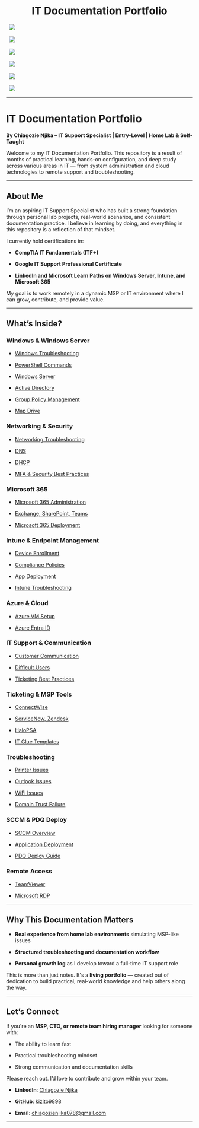<h1 align="center">IT Documentation Portfolio</h1>

  

<p align="center">

  <img src="[https://img.shields.io/badge/Windows_Server-2019/2022-blue?logo=windows&logoColor=white](https://img.shields.io/badge/Windows_Server-2019/2022-blue?logo=windows&logoColor=white)" />

  <img src="[https://img.shields.io/badge/Active_Directory-User_Management-blueviolet?logo=microsoft&logoColor=white](https://img.shields.io/badge/Active_Directory-User_Management-blueviolet?logo=microsoft&logoColor=white)" />

  <img src="[https://img.shields.io/badge/Intune-MDM/MAM-lightgrey?logo=microsoft&logoColor=white](https://img.shields.io/badge/Intune-MDM/MAM-lightgrey?logo=microsoft&logoColor=white)" />

  <img src="[https://img.shields.io/badge/Microsoft_365-Admin-orange?logo=microsoft&logoColor=white](https://img.shields.io/badge/Microsoft_365-Admin-orange?logo=microsoft&logoColor=white)" />

  <img src="[https://img.shields.io/badge/Ticketing-ServiceNow/Zendesk-success?logo=zendesk&logoColor=white](https://img.shields.io/badge/Ticketing-ServiceNow/Zendesk-success?logo=zendesk&logoColor=white)" />

  <img src="[https://img.shields.io/badge/PDQ_Deploy-Silent_Install-lightblue?logo=windows&logoColor=white](https://img.shields.io/badge/PDQ_Deploy-Silent_Install-lightblue?logo=windows&logoColor=white)" />

</p>

  

---

  

# IT Documentation Portfolio  

**By Chiagozie Njika – IT Support Specialist | Entry-Level | Home Lab & Self-Taught**

  

Welcome to my IT Documentation Portfolio. This repository is a result of months of practical learning, hands-on configuration, and deep study across various areas in IT — from system administration and cloud technologies to remote support and troubleshooting.  

  

---

  

## About Me

  

I’m an aspiring IT Support Specialist who has built a strong foundation through personal lab projects, real-world scenarios, and consistent documentation practice. I believe in learning by doing, and everything in this repository is a reflection of that mindset.

  

I currently hold certifications in:

  

- **CompTIA IT Fundamentals (ITF+)**

- **Google IT Support Professional Certificate**

- **LinkedIn and Microsoft Learn Paths on Windows Server, Intune, and Microsoft 365**

  

My goal is to work remotely in a dynamic MSP or IT environment where I can grow, contribute, and provide value.

  

---

  

## What’s Inside?

  

### Windows & Windows Server  

- [Windows Troubleshooting](Windows-Server/Windows-Troubleshooting.md)  

- [PowerShell Commands](Windows-Server/PowerShell-Commands.md)  

- [Windows Server](Windows-Server/Windows-Server.md)  

- [Active Directory](Windows-Server/Active-Directory.md)  

- [Group Policy Management](Windows-Server/Group-Policy-Management.md)  

- [Map Drive](Windows-Server/Mapping-Drive.md)  

  

### Networking & Security  

- [Networking Troubleshooting](Network/Networking-Troubleshooting.md)  

- [DNS](Network/DNS.md)  

- [DHCP](Network/DHCP)  

- [MFA & Security Best Practices](Security/MFA-Security-Practices.md)  

  

### Microsoft 365  

- [Microsoft 365 Administration](Microsoft365/Microsoft-365-Administration.md)  

- [Exchange, SharePoint, Teams](Microsoft365/Exchange-Administration.md)  

- [Microsoft 365 Deployment](Microsoft365/Microsoft-365-Deployment.md)  

  

### Intune & Endpoint Management  

- [Device Enrollment](Intune/Device-Enrollment.md)  

- [Compliance Policies](Intune/Compliance-Policies.md)  

- [App Deployment](Intune/App-Deployment.md)  

- [Intune Troubleshooting](Intune/Enrollment-Troubleshooting.md)  

  

### Azure & Cloud  

- [Azure VM Setup](Azure/Virtual-Machines-Setup.md)  

- [Azure Entra ID](Azure/Entra-ID-Fundamentals.md)  

  

### IT Support & Communication  

- [Customer Communication](CustomerService/Communication-Best-Practices.md)  

- [Difficult Users](CustomerService/Handling-Difficult-Customers.md)  

- [Ticketing Best Practices](CustomerService/Ticketing-Best-Practices.md)  

  

### Ticketing & MSP Tools  

- [ConnectWise](ConnectWise/Ticketing-Best-Practices.md)  

- [ServiceNow, Zendesk](Ticketing-Systems/ServiceNow-Ticketing.md)  

- [HaloPSA](Ticketing-Systems/HaloPSA)  

- [IT Glue Templates](ITGlue/IT-Documentation-Templates.md)  

  

### Troubleshooting  

- [Printer Issues](Troubleshooting/Printer-Issues.md)  

- [Outlook Issues](Troubleshooting/Outlook-Issues.md)  

- [WiFi Issues](Troubleshooting/WiFi-Connection-Issues.md)  

- [Domain Trust Failure](Troubleshooting/Domain-Trust-Relationship-Failed.md)  

  

### SCCM & PDQ Deploy  

- [SCCM Overview](SCCM/SCCM-Overview.md)  

- [Application Deployment](SCCM/Deploying-Applications.md)  

- [PDQ Deploy Guide](PDQ/PDQ-Deploy-Automation.md)  

  

### Remote Access  

- [TeamViewer](Remote-Connection/TeamViewer)  

- [Microsoft RDP](Remote-Connection/Microsoft-RDP)

  

---

  

## Why This Documentation Matters  

  

- **Real experience from home lab environments** simulating MSP-like issues  

- **Structured troubleshooting and documentation workflow**  

- **Personal growth log** as I develop toward a full-time IT support role  

  

This is more than just notes. It's a **living portfolio** — created out of dedication to build practical, real-world knowledge and help others along the way.

  

---

  

## Let’s Connect

  

If you're an **MSP, CTO, or remote team hiring manager** looking for someone with:

  

- The ability to learn fast

- Practical troubleshooting mindset

- Strong communication and documentation skills  

  

Please reach out. I’d love to contribute and grow within your team.

  

- **LinkedIn**: [Chiagozie Njika]([https://www.linkedin.com/in/chiagozie-njika-a24660284](https://www.linkedin.com/in/chiagozie-njika-a24660284))  

- **GitHub**: [kizito9898]([https://github.com/kizito9898](https://github.com/kizito9898))  

- **Email**: [chiagozienjika078@gmail.com](mailto:chiagozienjika078@gmail.com)  

  

---